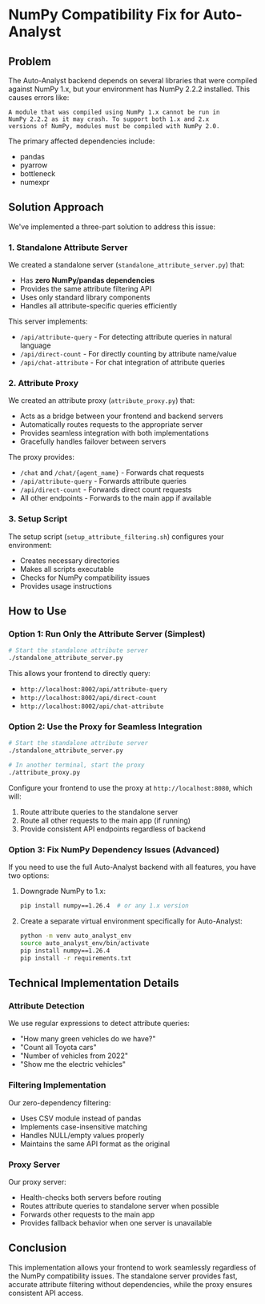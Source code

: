 # NumPy Compatibility Fix for Auto-Analyst

## Problem

The Auto-Analyst backend depends on several libraries that were compiled against NumPy 1.x, but your environment has NumPy 2.2.2 installed. This causes errors like:

```
A module that was compiled using NumPy 1.x cannot be run in
NumPy 2.2.2 as it may crash. To support both 1.x and 2.x
versions of NumPy, modules must be compiled with NumPy 2.0.
```

The primary affected dependencies include:
- pandas
- pyarrow
- bottleneck
- numexpr

## Solution Approach

We've implemented a three-part solution to address this issue:

### 1. Standalone Attribute Server

We created a standalone server (`standalone_attribute_server.py`) that:
- Has **zero NumPy/pandas dependencies**
- Provides the same attribute filtering API
- Uses only standard library components
- Handles all attribute-specific queries efficiently

This server implements:
- `/api/attribute-query` - For detecting attribute queries in natural language
- `/api/direct-count` - For directly counting by attribute name/value
- `/api/chat-attribute` - For chat integration of attribute queries

### 2. Attribute Proxy

We created an attribute proxy (`attribute_proxy.py`) that:
- Acts as a bridge between your frontend and backend servers
- Automatically routes requests to the appropriate server
- Provides seamless integration with both implementations
- Gracefully handles failover between servers

The proxy provides:
- `/chat` and `/chat/{agent_name}` - Forwards chat requests
- `/api/attribute-query` - Forwards attribute queries
- `/api/direct-count` - Forwards direct count requests
- All other endpoints - Forwards to the main app if available

### 3. Setup Script

The setup script (`setup_attribute_filtering.sh`) configures your environment:
- Creates necessary directories
- Makes all scripts executable
- Checks for NumPy compatibility issues
- Provides usage instructions

## How to Use

### Option 1: Run Only the Attribute Server (Simplest)

```bash
# Start the standalone attribute server
./standalone_attribute_server.py
```

This allows your frontend to directly query:
- `http://localhost:8002/api/attribute-query`
- `http://localhost:8002/api/direct-count`
- `http://localhost:8002/api/chat-attribute`

### Option 2: Use the Proxy for Seamless Integration

```bash
# Start the standalone attribute server
./standalone_attribute_server.py

# In another terminal, start the proxy
./attribute_proxy.py
```

Configure your frontend to use the proxy at `http://localhost:8080`, which will:
1. Route attribute queries to the standalone server
2. Route all other requests to the main app (if running)
3. Provide consistent API endpoints regardless of backend

### Option 3: Fix NumPy Dependency Issues (Advanced)

If you need to use the full Auto-Analyst backend with all features, you have two options:

1. Downgrade NumPy to 1.x:
   ```bash
   pip install numpy==1.26.4  # or any 1.x version
   ```

2. Create a separate virtual environment specifically for Auto-Analyst:
   ```bash
   python -m venv auto_analyst_env
   source auto_analyst_env/bin/activate
   pip install numpy==1.26.4
   pip install -r requirements.txt
   ```

## Technical Implementation Details

### Attribute Detection

We use regular expressions to detect attribute queries:
- "How many green vehicles do we have?"
- "Count all Toyota cars"
- "Number of vehicles from 2022"
- "Show me the electric vehicles"

### Filtering Implementation

Our zero-dependency filtering:
- Uses CSV module instead of pandas
- Implements case-insensitive matching
- Handles NULL/empty values properly
- Maintains the same API format as the original

### Proxy Server

Our proxy server:
- Health-checks both servers before routing
- Routes attribute queries to standalone server when possible
- Forwards other requests to the main app
- Provides fallback behavior when one server is unavailable

## Conclusion

This implementation allows your frontend to work seamlessly regardless of the NumPy compatibility issues. The standalone server provides fast, accurate attribute filtering without dependencies, while the proxy ensures consistent API access. 